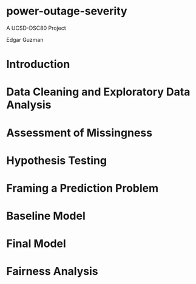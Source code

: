 # power-outage-severity
A UCSD-DSC80 Project

Edgar Guzman

# Introduction
# Data Cleaning and Exploratory Data Analysis
# Assessment of Missingness
# Hypothesis Testing
# Framing a Prediction Problem
# Baseline Model
# Final Model
# Fairness Analysis